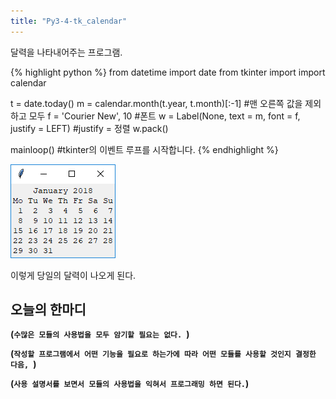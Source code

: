 ```yaml
---
title: "Py3-4-tk_calendar"
---
```

달력을 나타내어주는 프로그램.

{% highlight python %}
from datetime import date
from tkinter import
import calendar

t = date.today()
m = calendar.month(t.year, t.month)[:-1]    #맨 오른쪽 값을 제외하고 모두
f = 'Courier New', 10 #폰트
w = Label(None, text = m, font = f, justify = LEFT) #justify = 정렬
w.pack()

mainloop()  #tkinter의 이벤트 루프를 시작합니다.
{% endhighlight %}

![Py3-tk_calendar](images/tk_calendar.PNG)

이렇게 당일의 달력이 나오게 된다.

## 오늘의 한마디

**(`수많은 모듈의 사용법을 모두 암기할 필요는 없다. `)**

**(`작성할 프로그램에서 어떤 기능을 필요로 하는가에 따라 어떤 모듈를 사용할 것인지 결정한 다음, `)**

**(`사용 설명서를 보면서 모듈의 사용법을 익혀서 프로그래밍 하면 된다.`)**